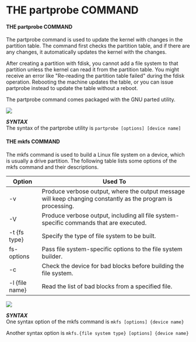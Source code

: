 # THE partprobe COMMAND

#### THE partprobe COMMAND

The partprobe command is used to update the kernel with changes in the partition table. The command first checks the partition table, and if there are any changes, it automatically updates the kernel with the changes.

After creating a partition with fdisk, you cannot add a file system to that partition unless the kernel can read it from the partition table. You might receive an error like "Re-reading the partition table failed" during the fdisk operation. Rebooting the machine updates the table, or you can issue partprobe instead to update the table without a reboot.

The partprobe command comes packaged with the GNU parted utility.

![](04.%20Modul%20Managing%20Storage/img/partprobe.png)

**_SYNTAX_**  
The syntax of the partprobe utility is `partprobe [options] [device name]`

#### THE mkfs COMMAND

The mkfs command is used to build a Linux file system on a device, which is usually a drive partition. The following table lists some options of the mkfs command and their descriptions.

Option | Used To
---- | -----
\-v | Produce verbose output, where the output message will keep changing constantly as the program is processing.
\-V | Produce verbose output, including all file system-specific commands that are executed.
\-t {fs type} | Specify the type of file system to be built.
fs-options | Pass file system-specific options to the file system builder.
\-c | Check the device for bad blocks before building the file system.
\-l {file name} | Read the list of bad blocks from a specified file.

![](04.%20Modul%20Managing%20Storage/img/mkfs.png)

**_SYNTAX_**  
One syntax option of the mkfs command is `mkfs [options] {device name}`

Another syntax option is `mkfs.{file system type} [options] {device name}`